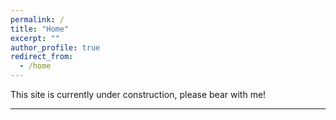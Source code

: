```yaml
---
permalink: /
title: "Home"
excerpt: ""
author_profile: true
redirect_from: 
  - /home
---
```


This site is currently under construction, please bear with me! 

---